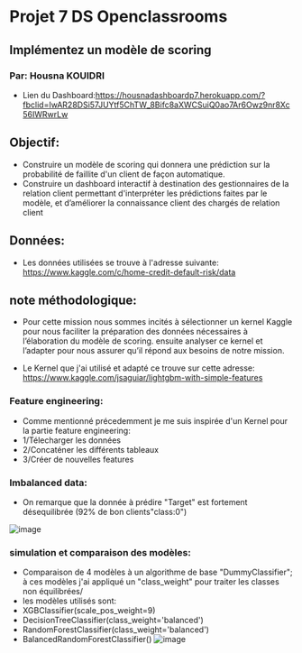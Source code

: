 # Projet  7 DS Openclassrooms
## Implémentez un modèle de scoring
### Par: Housna KOUIDRI 
- Lien du Dashboard:https://housnadashboardp7.herokuapp.com/?fbclid=IwAR28DSi57JUYtf5ChTW_8Bifc8aXWCSuiQ0ao7Ar6Owz9nr8Xc56IWRwrLw

## Objectif:
- Construire un modèle de scoring qui donnera une prédiction sur la probabilité de faillite d'un client de façon automatique.
- Construire un dashboard interactif à destination des gestionnaires de la relation client permettant d'interpréter les prédictions faites par le modèle, et d’améliorer la connaissance client des chargés de relation client

## Données:
- Les données utilisées se trouve à l'adresse suivante: https://www.kaggle.com/c/home-credit-default-risk/data
 
## note méthodologique:
- Pour cette mission nous sommes incités à sélectionner un kernel Kaggle pour nous faciliter la préparation des données nécessaires à l’élaboration du modèle de scoring. ensuite analyser ce kernel et l’adapter pour nous assurer qu’il répond aux besoins de notre mission.

- Le Kernel que j'ai utilisé et adapté ce trouve sur cette adresse: https://www.kaggle.com/jsaguiar/lightgbm-with-simple-features

### Feature engineering:
- Comme mentionné précedemment je me suis inspirée d'un Kernel pour la partie feature engineering:
- 1/Télecharger les données
- 2/Concaténer les différents tableaux
- 3/Créer de nouvelles features

### Imbalanced data:
- On remarque que la donnée à prédire "Target" est fortement désequilibrée (92% de bon clients"class:0") 

![image](https://user-images.githubusercontent.com/94060093/147422796-0d9d0daa-53e9-4231-a37e-a57beaef89bd.png)

### simulation et comparaison des modèles:
- Comparaison de 4 modèles à un algorithme de base "DummyClassifier"; à ces modèles j'ai appliqué un "class_weight" pour traiter les classes non équilibrées/
- les modèles utilisés sont:
- XGBClassifier(scale_pos_weight=9)
- DecisionTreeClassifier(class_weight='balanced')
- RandomForestClassifier(class_weight='balanced')
- BalancedRandomForestClassifier()
![image](https://user-images.githubusercontent.com/94060093/147422761-f142f142-9f2e-4e7b-bde3-f5e04d85fbfc.png)



